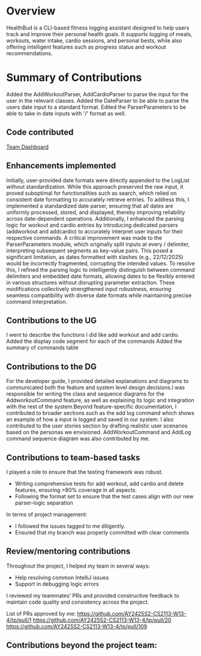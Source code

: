 # Overview

HealthBud is a CLI-based fitness logging assistant designed to help users track and improve their personal health goals.
It supports logging of meals, workouts, water intake, cardio sessions, and personal bests, while also offering
intelligent features such as progress status and workout recommendations.

# Summary of Contributions
Added the AddWorkoutParser, AddCardioParser to parse the input for the user in the relevant classes.
Added the DateParser to be able to parse the users date input to a standard format.
Edited the ParserParameters to be able to take in date inputs with '/' format as well.

## Code contributed
[Team Dashboard](https://nus-cs2113-ay2425s2.github.io/tp-dashboard/#/widget/?search=&sort=groupTitle&sortWithin=title&timeframe=commit&mergegroup=&groupSelect=groupByRepos&breakdown=true&checkedFileTypes=docs~functional-code~test-code~other&since=2025-02-21&chartGroupIndex=40&chartIndex=4)

## Enhancements implemented
Initially, user-provided date formats were directly appended to the LogList without standardization. While this approach preserved the raw input, it proved suboptimal for functionalities such as search, which relied on consistent date formatting to accurately retrieve entries. To address this, I implemented a standardized date parser, ensuring that all dates are uniformly processed, stored, and displayed, thereby improving reliability across date-dependent operations.
Additionally, I enhanced the parsing logic for workout and cardio entries by introducing dedicated parsers (addworkout and addcardio) to accurately interpret user inputs for their respective commands.
A critical improvement was made to the ParserParameters module, which originally split inputs at every / delimiter, interpreting subsequent segments as key-value pairs. This posed a significant limitation, as dates formatted with slashes (e.g., 22/12/2025) would be incorrectly fragmented, corrupting the intended values. To resolve this, I refined the parsing logic to intelligently distinguish between command delimiters and embedded date formats, allowing dates to be flexibly entered in various structures without disrupting parameter extraction.
These modifications collectively strengthened input robustness, ensuring seamless compatibility with diverse date formats while maintaining precise command interpretation.

## Contributions to the UG
I went to describe the functions I did like add workout and add cardio.
Added the display code segment for each of the commands
Added the summary of commands table

## Contributions to the DG
For the developer guide, I provided detailed explanations and diagrams to communicated both the feature and system level
design decisions.I was responsible for writing the class and sequence diagrams for the AddworkoutCommand feature, as well as
explaining its logic and integration with the rest of the system.Beyond feature-specific documentation, I contributed to
broader sections such as the add log command which shows an example of how a input is logged and saved in our system.
I also contributed to the user stories section by drafting realistic
user scenarios based on the personas we envisioned. AddWorkoutCommand and AddLog command sequence diagram was also contributed by me.

## Contributions to team-based tasks

I played a role to ensure that the testing framework was robust. 
- Writing comprehensive tests for add workout, add cardio and delete features, ensuring >80% coverage in all aspects.
- Following the format set to ensure that the test cases align with our new parser-logic separation

In terms of project management: 
- I followed the issues tagged to me diligently.
- Ensured that my branch was properly committed with clear comments 

## Review/mentoring contributions
Throughout the project, I helped my team in several ways:
- Help resolving common IntelliJ issues
- Support in debugging logic errors

I reviewed my teammates’ PRs and provided constructive feedback to maintain code quality and consistency across the project.

List of PRs approved by me:
https://github.com/AY2425S2-CS2113-W13-4/tp/pull/1
https://github.com/AY2425S2-CS2113-W13-4/tp/pull/20
https://github.com/AY2425S2-CS2113-W13-4/tp/pull/109

## Contributions beyond the project team:


